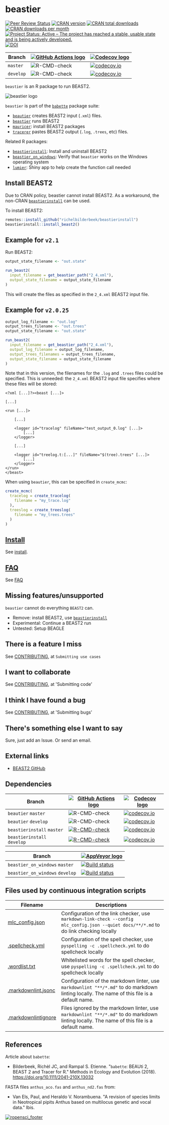﻿# beastier

<!-- markdownlint-disable MD013 -->

[![Peer Review Status](https://badges.ropensci.org/209_status.svg)](https://github.com/ropensci/onboarding/issues/209)
[![CRAN version](http://www.r-pkg.org/badges/version/beastier)](https://cran.r-project.org/package=beastier)
[![CRAN total downloads](http://cranlogs.r-pkg.org/badges/grand-total/beastier)]( https://CRAN.R-project.org/package=beastier)
[![CRAN downloads per month](http://cranlogs.r-pkg.org/badges/beastier)](https://CRAN.R-project.org/package=beastier)
[![Project Status: Active – The project has reached a stable, usable state and is being actively developed.](https://www.repostatus.org/badges/latest/active.svg)](https://www.repostatus.org/#active)
[![DOI](https://zenodo.org/badge/115617629.svg)](https://zenodo.org/badge/latestdoi/115617629)

Branch   |[![GitHub Actions logo](man/figures/GitHubActions.png)](https://github.com/ropensci/beautier/actions)|[![Codecov logo](man/figures/Codecov.png)](https://www.codecov.io)
---------|-----------------------------------------------------------------------------------------------------|----------------------------------------------------------------------------------------------------------------------------------------------------
`master` |![R-CMD-check](https://github.com/ropensci/beastier/workflows/R-CMD-check/badge.svg?branch=master)   |[![codecov.io](https://codecov.io/github/ropensci/beastier/coverage.svg?branch=master)](https://codecov.io/github/ropensci/beastier/branch/master)
`develop`|![R-CMD-check](https://github.com/ropensci/beastier/workflows/R-CMD-check/badge.svg?branch=develop)  |[![codecov.io](https://codecov.io/github/ropensci/beastier/coverage.svg?branch=develop)](https://codecov.io/github/ropensci/beastier/branch/develop)

<!-- markdownlint-enable MD013 -->

`beastier` is an R package to run BEAST2.

![beastier logo](man/figures/beastier_logo.png)

`beastier` is part of the [`babette`](https://github.com/ropensci/babette)
package suite:

* [`beautier`](https://github.com/ropensci/beautier)
  creates BEAST2 input (`.xml`) files.
* [`beastier`](https://github.com/ropensci/beastier) runs BEAST2
* [`mauricer`](https://github.com/ropensci/mauricer): install BEAST2 packages
* [`tracerer`](https://github.com/ropensci/tracerer)
  pastes BEAST2 output (`.log`, `.trees`, etc) files.

Related R packages:

* [`beastierinstall`](https://github.com/richelbilderbeek/beastierinstall):
  Install and uninstall BEAST2
* [`beastier_on_windows`](https://github.com/richelbilderbeek/beastier_on_windows):
  Verify that `beastier` works on the Windows operating system
* [`lumier`](https://github.com/ropensci/lumier):
  Shiny app to help create the function call needed

## Install BEAST2

Due to CRAN policy, beastier cannot install BEAST2.
As a workaround, the non-CRAN
[`beastierinstall`](https://github.com/richelbilderbeek/beastierinstall)
can be used.

To install BEAST2:

```r
remotes::install_github("richelbilderbeek/beastierinstall")
beastierinstall::install_beast2()
```

## Example for `v2.1`

Run BEAST2:

```r
output_state_filename <- "out.state"

run_beast2(
  input_filename = get_beastier_path("2_4.xml"),
  output_state_filename = output_state_filename
)
```

This will create the files as specified in the `2_4.xml` BEAST2 input file.

## Example for `v2.0.25`

```r
output_log_filename <- "out.log"
output_trees_filename <- "out.trees"
output_state_filename <- "out.state"

run_beast2(
  input_filename = get_beastier_path("2_4.xml"),
  output_log_filename = output_log_filename,
  output_trees_filenames = output_trees_filename,
  output_state_filename = output_state_filename
)
```

Note that in this version, the filenames for the `.log`
and `.trees` files could be specified. This is unneeded:
the `2_4.xml` BEAST2 input file specifies where these files will be stored:

```text
<?xml [...]?><beast [...]>

[...]

<run [...]>

    [...]

    <logger id="tracelog" fileName="test_output_0.log" [...]>
        [...]
    </logger>

    [...]

    <logger id="treelog.t:[...]" fileName="$(tree).trees" [...]>
        [...]
    </logger>
</run>
</beast>
```

When using `beautier`, this can be specified in `create_mcmc`:

```r
create_mcmc(
  tracelog = create_tracelog(
    filename = "my_trace.log"
  ),
  treeslog = create_treeslog(
    filename = "my_trees.trees"
  )
)
```

## [Install](doc/install.md)

See [install](doc/install.md).

## [FAQ](doc/faq.md)

See [FAQ](doc/faq.md)

## Missing features/unsupported

`beastier` cannot do everything `BEAST2` can.

* Remove: install BEAST2, use [`beastierinstall`](https://github.com/richelbilderbeek/beastierinstall)
* Experimental: Continue a BEAST2 run
* Untested: Setup BEAGLE

## There is a feature I miss

See [CONTRIBUTING](CONTRIBUTING.md), at `Submitting use cases`

## I want to collaborate

See [CONTRIBUTING](CONTRIBUTING.md), at 'Submitting code'

## I think I have found a bug

See [CONTRIBUTING](CONTRIBUTING.md), at 'Submitting bugs'

## There's something else I want to say

Sure, just add an Issue. Or send an email.

## External links

* [BEAST2 GitHub](https://github.com/CompEvol/beast2)

## Dependencies

<!-- markdownlint-disable MD013 -->

Branch                     |[![GitHub Actions logo](man/figures/GitHubActions.png)](https://github.com/ropensci/beautier/actions)                                                                                                                     |[![Codecov logo](man/figures/Codecov.png)](https://www.codecov.io)
---------------------------|--------------------------------------------------------------------------------------------------------------------------------------------------------------------------------------------------------------------------|-----------------------------------------------------------------------------------------------------------------------------------------------------------------------------------------------------------------
`beautier` `master`        |![R-CMD-check](https://github.com/ropensci/beautier/workflows/R-CMD-check/badge.svg?branch=master)                                                                                                                        |[![codecov.io](https://codecov.io/github/ropensci/beautier/coverage.svg?branch=master)](https://codecov.io/github/ropensci/beautier/branch/master)
`beautier` `develop`       |![R-CMD-check](https://github.com/ropensci/beautier/workflows/R-CMD-check/badge.svg?branch=develop)                                                                                                                       |[![codecov.io](https://codecov.io/github/ropensci/beautier/coverage.svg?branch=develop)](https://codecov.io/github/ropensci/beautier/branch/develop)
`beastierinstall` `master` |[![R-CMD-check](https://github.com/richelbilderbeek/beastierinstall/actions/workflows/R-CMD-check.yaml/badge.svg?branch=master)](https://github.com/richelbilderbeek/beastierinstall/actions/workflows/R-CMD-check.yaml)  |[![codecov.io](https://codecov.io/github/richelbilderbeek/beastierinstall/coverage.svg?branch=master)](https://codecov.io/github/richelbilderbeek/beastierinstall/branch/master)
`beastierinstall` `develop`|[![R-CMD-check](https://github.com/richelbilderbeek/beastierinstall/actions/workflows/R-CMD-check.yaml/badge.svg?branch=develop)](https://github.com/richelbilderbeek/beastierinstall/actions/workflows/R-CMD-check.yaml) |[![codecov.io](https://codecov.io/github/richelbilderbeek/beastierinstall/coverage.svg?branch=develop)](https://codecov.io/github/richelbilderbeek/beastierinstall/branch/develop)

<!-- markdownlint-enable MD013 -->

Branch                         |[![AppVeyor logo](man/figures/AppVeyor.png)](https://ci.appveyor.com/project/richelbilderbeek/beastier_on_windows/)
-------------------------------|--------------------------------------------------------------------------------------------------------------------------------------------------------------------------------------------
`beastier_on_windows` `master` |[![Build status](https://ci.appveyor.com/api/projects/status/ralex9sdnnxlwbgx/branch/master?svg=true)](https://ci.appveyor.com/project/richelbilderbeek/beastier-on-windows/branch/master)
`beastier_on_windows` `develop`|[![Build status](https://ci.appveyor.com/api/projects/status/ralex9sdnnxlwbgx/branch/develop?svg=true)](https://ci.appveyor.com/project/richelbilderbeek/beastier-on-windows/branch/develop)

## Files used by continuous integration scripts

Filename                              |Descriptions
--------------------------------------|--------------------------------------------------------------------------------------------------------------------------------------
[mlc_config.json](mlc_config.json)    |Configuration of the link checker, use `markdown-link-check --config mlc_config.json --quiet docs/**/*.md` to do link checking locally
[.spellcheck.yml](.spellcheck.yml)    |Configuration of the spell checker, use `pyspelling -c .spellcheck.yml` to do spellcheck locally
[.wordlist.txt](.wordlist.txt)        |Whitelisted words for the spell checker, use `pyspelling -c .spellcheck.yml` to do spellcheck locally
[.markdownlint.jsonc](.markdownlint.jsonc)|Configuration of the markdown linter, use `markdownlint "**/*.md"` to do markdown linting locally. The name of this file is a default name.
[.markdownlintignore](.markdownlintignore)|Files ignored by the markdown linter, use `markdownlint "**/*.md"` to do markdown linting locally. The name of this file is a default name.

## References

Article about `babette`:

* Bilderbeek, Richèl JC, and Rampal S. Etienne. "`babette`:
  BEAUti 2, BEAST 2 and Tracer for R." Methods in Ecology and
  Evolution (2018). <https://doi.org/10.1111/2041-210X.13032>

FASTA files `anthus_aco.fas` and `anthus_nd2.fas` from:

* Van Els, Paul, and Heraldo V. Norambuena.
  "A revision of species limits in Neotropical pipits Anthus
  based on multilocus genetic and vocal data." Ibis.

[![ropensci_footer](https://ropensci.org/public_images/ropensci_footer.png)](https://ropensci.org)

